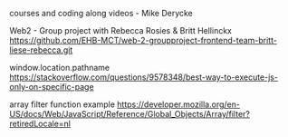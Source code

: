 courses and coding along videos - Mike Derycke

Web2 - Group project with Rebecca Rosies & Britt Hellinckx
    https://github.com/EHB-MCT/web-2-groupproject-frontend-team-britt-liese-rebecca.git

window.location.pathname
    https://stackoverflow.com/questions/9578348/best-way-to-execute-js-only-on-specific-page 

array filter function example
    https://developer.mozilla.org/en-US/docs/Web/JavaScript/Reference/Global_Objects/Array/filter?retiredLocale=nl
